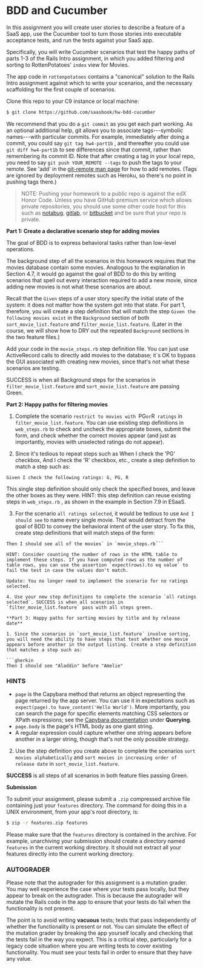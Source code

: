 BDD and Cucumber
================

In this assignment you will create user stories to describe a feature of a SaaS app, use the Cucumber tool to turn those stories into executable acceptance tests, and run the tests against your SaaS app.  

Specifically, you will write Cucumber scenarios that test the happy paths of parts 1-3 of the Rails Intro assignment, in which you added filtering and sorting to RottenPotatoes' `index` view for Movies.

The app code in `rottenpotatoes` contains a "canonical" solution to the Rails Intro assignment against which to write your scenarios, and the necessary scaffolding for the first couple of scenarios. 

Clone this repo to your C9 instance or local machine:

```sh
$ git clone https://github.com/saasbook/hw-bdd-cucumber
```

We recommend that you do a `git commit` as you get each part working.  As an optional additional help, git allows you to associate tags---symbolic names---with particular commits.  For example, immediately after doing a commit, you could say `git tag hw4-part1b` , and thereafter you could use `git diff hw4-part1b` to see differences since that commit, rather than remembering its commit ID.  Note that after creating a tag in your local repo, you need to say `git push YOUR_REMOTE --tags` to push the tags to your remote. See 'add' in the [git-remote man page](https://git-scm.com/docs/git-remote) for how to add remotes. (Tags are ignored by deployment remotes such as Heroku, so there's no point in pushing tags there.)

> NOTE: Pushing your homework to a public repo is against the edX Honor Code. Unless you have GitHub premium service which allows private repositories, you should use some other code host for this such as [notabug](https://notabug.org/), [gitlab](https://gitlab.com/), or [bitbucket](https://bitbucket.org/) 
and be sure that your repo is private.

**Part 1: Create a declarative scenario step for adding movies**

The goal of BDD is to express behavioral tasks rather than low-level operations.  

The background step of all the scenarios in this homework requires that the movies database contain some movies.  Analogous to the explanation in Section 4.7, it would go against the goal of BDD to do this by writing scenarios that spell out every interaction required to add a new movie, since adding new movies is not what these scenarios are about. 

Recall that the `Given` steps of a user story specify the initial state of the system: it does not matter how the system got into that state. For part 1, therefore, you will create a step definition that will match the step `Given the following movies exist` in the `Background` section of both `sort_movie_list.feature` and `filter_movie_list.feature`. (Later in the course, we will show how to DRY out the repeated `Background` sections in the two feature files.) 

Add your code in the `movie_steps.rb` step definition file.  You can just use ActiveRecord calls to directly add movies to the database; it`s OK to bypass the GUI associated with creating new movies, since that's not what these scenarios are testing. 

SUCCESS is when all Background steps for the scenarios in `filter_movie_list.feature` and `sort_movie_list.feature` are passing Green. 

**Part 2: Happy paths for filtering movies**

1. Complete the scenario `restrict to movies with `PG` or `R` ratings` in `filter_movie_list.feature`. You can use existing step definitions in `web_steps.rb` to check and uncheck the appropriate boxes, submit the form, and check whether the correct movies appear (and just as importantly, movies with unselected ratings do not appear).

2. Since it's tedious to repeat steps such as When I check the 'PG' checkbox, And I check the 'R' checkbox, etc., create a step definition to match a step such as: 

```gherkin
Given I check the following ratings: G, PG, R
``` 

This single step definition should only check the specified boxes, and leave the other boxes as they were. HINT: this step definition can reuse existing steps in  `web_steps.rb` , as shown in the example in Section 7.9 in ESaaS.

3. For the scenario `all ratings selected`, it would be tedious to use `And I should see` to name every single movie. That would detract from the goal of BDD to convey the behavioral intent of the user story. To fix this, create step definitions that will match steps of the form: 

```gherkin
Then I should see all of the movies` in `movie_steps.rb```

HINT: Consider counting the number of rows in the HTML table to implement these steps. If you have computed rows as the number of table rows, you can use the assertion `expect(rows).to eq value` to fail the test in case the values don't match.

Update: You no longer need to implement the scenario for no ratings selected.

4. Use your new step definitions to complete the scenario `all ratings selected`. SUCCESS is when all scenarios in `filter_movie_list.feature` pass with all steps green.

**Part 3: Happy paths for sorting movies by title and by release date**

1. Since the scenarios in `sort_movie_list.feature` involve sorting, you will need the ability to have steps that test whether one movie appears before another in the output listing. Create a step definition that matches a step such as: 

```gherkin
Then I should see "Aladdin" before "Amelie"
```

### HINTS

  * `page` is the Capybara method that returns an object representing the page returned by the app server.  You can use it in expectations such as `expect(page).to have_content('Hello World')`.  More importantly, you can search the page for specific elements matching CSS selectors or XPath expressions; see the [Capybara documentation](https://github.com/jnicklas/capybara) under **Querying**.
  * `page.body` is the page's HTML body as one giant string.  
  * A regular expression could capture whether one string appears before another in a larger string, though that's not the only possible strategy. 

2. Use the step definition you create above to complete the scenarios `sort movies alphabetically` and `sort movies in increasing order of release date` in `sort_movie_list.feature`.

**SUCCESS** is all steps of all scenarios in both feature files passing Green.

**Submission**

To submit your assignment, please submit a `.zip` compressed archive file containing just your `features` directory. The command for doing this in a UNIX environment, from your app's root directory, is:

```sh
$ zip -r features.zip features
```

Please make sure that the `features` directory is contained in the archive. For example, unarchiving your submission should create a directory named `features` in the current working directory. It should not extract all your features directly into the current working directory. 

### AUTOGRADER

Please note that the autograder for this assignment is a mutation grader.  You may well experience the case where your tests pass locally, but they appear to break on the autograder.  This is because the autograder will mutate the Rails code in the app to ensure that your tests do fail when the functionality is not present.

The point is to avoid writing **vacuous** tests; tests that pass independently of whether the functionality is present or not.  You can simulate the effect of the mutation grader by breaking the app yourself locally and checking that the tests fail in the way you expect.  This is a critical step, particularly for a legacy code situation where you are writing tests to cover existing functionality.  You must see your tests fail in order to ensure that they have any value.
